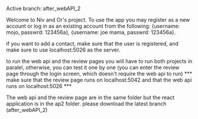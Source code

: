 
Active branch: after_webAPI_2

Welcome to Niv and Or's project. To use the app you may register as a new account or log in as an existing account from the following: {username: mojo, passwrd: 123456a}, {username: joe mama, passwrd: 123456a}.

if you want to add a contact, make sure that the user is registered, and make sure to use localhost:5026 as the server.

to run the web api and the review pages you will have to run both projects in paralel, otherwise, you can test it one by one (you can enter the review page through the login screen, which doesn't require the web api to run) *** make sure that the review page runs on localhost:5042 and that the web api runs on localhost:5026 ***

The web api and the review page are in the same folder but the react application is in the ap2 folder. please download the latest branch (after_webAPI_2)

